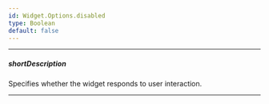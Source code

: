 ```yaml
---
id: Widget.Options.disabled
type: Boolean
default: false
---
```

---
##### shortDescription
Specifies whether the widget responds to user interaction.

---
